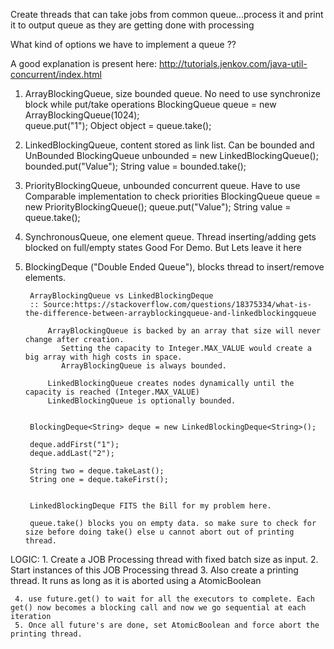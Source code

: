 Create threads that can take jobs from common queue...process it and print it to output queue as they are getting done with processing

 What kind of options we have to implement a queue ??

 A good explanation is present here: http://tutorials.jenkov.com/java-util-concurrent/index.html

 1. ArrayBlockingQueue, size bounded queue. No need to use synchronize block while put/take operations
        BlockingQueue queue = new ArrayBlockingQueue(1024);<br>
        queue.put("1");
        Object object = queue.take();

 2. LinkedBlockingQueue, content stored as link list. Can be bounded and UnBounded
        BlockingQueue<String> unbounded = new LinkedBlockingQueue<String>();
        bounded.put("Value");
        String value = bounded.take();

3. PriorityBlockingQueue, unbounded concurrent queue. Have to use Comparable implementation to check priorities
        BlockingQueue queue   = new PriorityBlockingQueue();
        queue.put("Value");
        String value = queue.take();

4. SynchronousQueue, one element queue. Thread inserting/adding gets blocked on full/empty states
        Good For Demo. But Lets leave it here

5. BlockingDeque ("Double Ended Queue"), blocks thread to insert/remove elements.

        ArrayBlockingQueue vs LinkedBlockingDeque
        :: Source:https://stackoverflow.com/questions/18375334/what-is-the-difference-between-arrayblockingqueue-and-linkedblockingqueue

            ArrayBlockingQueue is backed by an array that size will never change after creation.
               Setting the capacity to Integer.MAX_VALUE would create a big array with high costs in space.
               ArrayBlockingQueue is always bounded.

            LinkedBlockingQueue creates nodes dynamically until the capacity is reached (Integer.MAX_VALUE)
            LinkedBlockingQueue is optionally bounded.


        BlockingDeque<String> deque = new LinkedBlockingDeque<String>();

        deque.addFirst("1");
        deque.addLast("2");

        String two = deque.takeLast();
        String one = deque.takeFirst();


        LinkedBlockingDeque FITS the Bill for my problem here.

        queue.take() blocks you on empty data. so make sure to check for size before doing take() else u cannot abort out of printing thread.

LOGIC:
     1. Create a JOB Processing thread with fixed batch size as input.
     2. Start instances of this JOB Processing thread
     3. Also create a printing thread. It runs as long as it is aborted using a AtomicBoolean

     4. use future.get() to wait for all the executors to complete. Each get() now becomes a blocking call and now we go sequential at each iteration
     5. Once all future's are done, set AtomicBoolean and force abort the printing thread.
